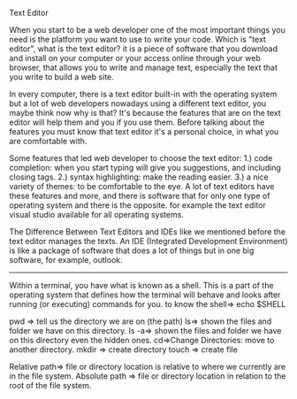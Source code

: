 Text Editor

When you start to be a web developer one of the most important things you need is the platform you want to use to write your code. Which is "text editor", what is the text editor? it is a piece of software that you download and install on your computer or your access online through your web browser, that allows you to write and manage text, especially the text that you write to build a web site.

In every computer, there is a text editor built-in with the operating system but a lot of web developers nowadays using a different text editor, you maybe think now why is that? It's because the features that are on the text editor will help them and you if you use them. Before talking about the features you must know that text editor it's a personal choice, in what you are comfortable with.

Some features that led web developer to choose the text editor:
1.) code completion: when you start typing will give you suggestions, and including closing tags.
2.) syntax highlighting: make the reading easier.
3.) a nice variety of themes: to be comfortable to the eye.
A lot of text editors have these features and more, and there is software that for only one type of operating system and there is the opposite. for example the text editor visual studio available for all operating systems.

The Difference Between Text Editors and IDEs
like we mentioned before the text editor manages the texts.
An IDE (Integrated Development Environment) is like a package of software that does a lot of things but in one big software, for example, outlook.

----------------

Within a terminal, you have what is known as a shell. This is a part of the operating system that defines how the terminal will behave and looks after running (or executing) commands for you.
to know the shell=> echo $SHELL

pwd => tell us the directory we are on (the path)
ls=> shown the files and folder we have on this directory.
ls -a=> shown the files and folder we have on this directory even the hidden ones.
cd=>Change Directories: move to another directory.
mkdir => create directory
touch => create file

Relative path=> file or directory location is relative to where we currently are in the file system.
Absolute path => file or directory location in relation to the root of the file system.

